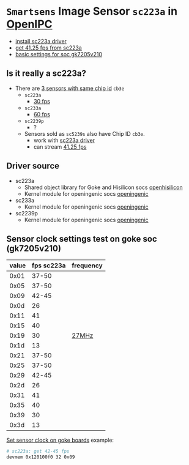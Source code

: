# `Smartsens` Image Sensor `sc223a` in [OpenIPC](https://github.com/OpenIPC)

- [install sc223a driver](https://github.com/OpenIPC/wiki/blob/master/en/firmware-sensor-install-sc223a.md)
- [get 41.25 fps from sc223a](https://github.com/OpenIPC/firmware/issues/1324)
- [basic settings for soc gk7205v210](https://github.com/RoboSchmied/Documentation/blob/main/OpenIPC-devices.md)

## Is it really a sc223a?
- There are [3 sensors with same chip id](https://github.com/OpenIPC/ipctool/issues/112) `cb3e`
  - `sc223a`
    - [30 fps](https://smartsens.oss-cn-beijing.aliyuncs.com/web/products/SC223A_V3.0.pdf)
  - `sc233a`
    - [60 fps](https://smartsens.oss-cn-beijing.aliyuncs.com/web/products/SC233A_V3.0.pdf)
  - `sc2239p`
    - ?
  - Sensors sold as `sc5239s` also have Chip ID `cb3e`.
    - work with [sc223a driver](https://github.com/OpenIPC/wiki/blob/master/en/firmware-sensor-install-sc223a.md)
    - can stream [41.25 fps](https://github.com/OpenIPC/firmware/issues/1324)

## Driver source
- sc223a
  - Shared object library for Goke and Hisilicon socs [openhisilicon](https://github.com/OpenIPC/openhisilicon/tree/master/libraries/sensor/hi3516ev200/smart_sc223a/)
  - Kernel module for openingenic socs [openingenic](https://github.com/OpenIPC/openingenic/tree/master/kernel/sensors/t31/sc223a)
- sc233a
  - Kernel module for openingenic socs [openingenic](https://github.com/OpenIPC/openingenic/tree/master/kernel/sensors/t41/sc233a)
- sc2239p
  - Kernel module for openingenic socs [openingenic](https://github.com/OpenIPC/openingenic/tree/master/kernel/sensors/t31/sc2239p)

## Sensor clock settings test on goke soc (gk7205v210)

|value|fps sc223a| frequency |
|---|---|---|
|0x01 | 37-50 | |
|0x05 | 37-50 | |
|0x09 | 42-45 | | 
|0x0d | 26 | |
|0x11 | 41 | |
|0x15 | 40 | |
|0x19 | 30 | [27MHz](https://github.com/OpenIPC/firmware/pull/117/files) |
|0x1d | 13 | |
|0x21 | 37-50 | |
|0x25 | 37-50 | |
|0x29 | 42-45 | |
|0x2d | 26 | |
|0x31| 41 | |
|0x35| 40 | |
|0x39| 30 | |
|0x3d | 13 | |

[Set sensor clock on goke boards](https://github.com/OpenIPC/wiki/blob/master/en/install-goke.md#a-trick-for-gk7205v300imx335-users) example: 
```bash
# sc223a: get 42-45 fps 
devmem 0x120100f0 32 0x09
```

